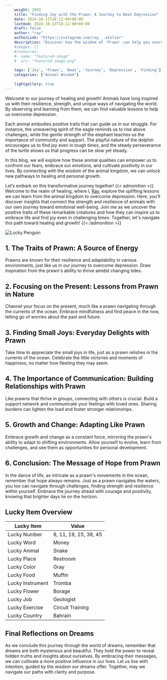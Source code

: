 ```yaml
---
    weight: 2693
    title: "Finding Joy with the Prawn: A Journey to Beat Depression"  # Assuming 'title' column exists
    date: 2024-10-13T18:12:00+08:00
    lastmod: 2024-10-13T18:12:00+08:00
    draft: false
    author: "ray"
    authorLink: "https://instagram.com/ray._.atelier"
    description: "Discover how the wisdom of 'Prawn' can help you overcome depression and find joy in your life journey."
    #images: []
    #resources:
    #- name: "featured-image"
    #  src: "featured-image.png"
    
    tags: ['Joy', 'Prawn', 'Beat', 'Journey', 'Depression', 'Finding']
    categories: ["Animal Wisdom"]
    
    lightgallery: true
---
```

    
Welcome to our journey of healing and growth! Animals have long inspired us with their resilience, strength, and unique ways of navigating the world. By observing and learning from them, we can find valuable lessons to help us overcome depression.

Each animal embodies positive traits that can guide us in our struggle. For instance, the unwavering spirit of the eagle reminds us to rise above challenges, while the gentle strength of the elephant teaches us the importance of community and support. The playful nature of the dolphin encourages us to find joy even in tough times, and the steady perseverance of the turtle shows us that progress can be slow yet steady.

In this blog, we will explore how these animal qualities can empower us to confront our fears, embrace our emotions, and cultivate positivity in our lives. By connecting with the wisdom of the animal kingdom, we can unlock new pathways to healing and personal growth.

Let’s embark on this transformative journey together!
{{< admonition >}}
Welcome to the realm of healing, where I, [Ray](https://instagram.com/ray._.atelier), explore the uplifting lessons we can learn from the animal kingdom to overcome depression. Here, you’ll discover insights that connect the strength and resilience of animals with our own journey toward emotional well-being. Join me as we uncover the positive traits of these remarkable creatures and how they can inspire us to embrace life and find joy even in challenging times. Together, let's navigate this path toward healing and growth!
{{< /admonition >}}

![Lucky Penguin](https://cdn.pixabay.com/photo/2024/09/07/02/34/penguins-9028827_1280.jpg "Lucky Penguin")

## 1. The Traits of Prawn: A Source of Energy
Prawns are known for their resilience and adaptability in various environments, just like us in our journey to overcome depression. Draw inspiration from the prawn's ability to thrive amidst changing tides.

## 2. Focusing on the Present: Lessons from Prawn in Nature
Channel your focus on the present, much like a prawn navigating through the currents of the ocean. Embrace mindfulness and find peace in the now, letting go of worries about the past and future.

## 3. Finding Small Joys: Everyday Delights with Prawn
Take time to appreciate the small joys in life, just as a prawn relishes in the currents of the ocean. Celebrate the little victories and moments of happiness, no matter how fleeting they may seem.

## 4. The Importance of Communication: Building Relationships with Prawn
Like prawns that thrive in groups, connecting with others is crucial. Build a support network and communicate your feelings with loved ones. Sharing burdens can lighten the load and foster stronger relationships.

## 5. Growth and Change: Adapting Like Prawn
Embrace growth and change as a constant force, mirroring the prawn's ability to adapt to shifting environments. Allow yourself to evolve, learn from challenges, and see them as opportunities for personal development.

## 6. Conclusion: The Message of Hope from Prawn
In the dance of life, as intricate as a prawn's movements in the ocean, remember that hope always remains. Just as a prawn navigates the waters, you too can navigate through challenges, finding strength and resilience within yourself. Embrace the journey ahead with courage and positivity, knowing that brighter days lie on the horizon.


## Lucky Item Overview
| Lucky Item          | Value              |
|---------------|--------------------|
| Lucky Number        | 8, 11, 19, 25, 38, 45  |
| Lucky Word          | Money |
| Lucky Animal        | Snake |
| Lucky Place         | Restroom     |
| Lucky Color         | Gray     |
| Lucky Food          | Muffin      |
| Lucky Instrument    | Tromba |
| Lucky Flower        | Borage    |
| Lucky Job           | Geologist       |
| Lucky Exercise      | Circuit Training  |
| Lucky Country       | Bahrain    |


##  Final Reflections on Dreams

As we conclude this journey through the world of dreams, remember that dreams are both mysterious and beautiful. They hold the power to reveal hidden truths and insights about ourselves. By embracing their messages, we can cultivate a more positive influence in our lives. Let us live with intention, guided by the wisdom our dreams offer. Together, may we navigate our paths with clarity and purpose.
